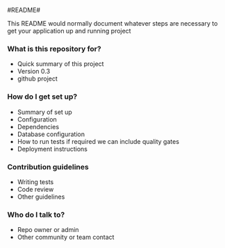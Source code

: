 #README#

This README would normally document whatever steps are necessary to get your application up and running project

### What is this repository for? ###

* Quick summary of this project
* Version 0.3
* github project

### How do I get set up? ###

* Summary of set up
* Configuration
* Dependencies
* Database configuration
* How to run tests if required we can include quality gates
* Deployment instructions

### Contribution guidelines ###

* Writing tests
* Code review
* Other guidelines

### Who do I talk to? ###

* Repo owner or admin
* Other community or team contact
